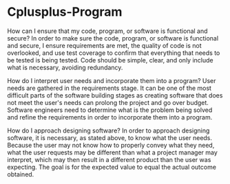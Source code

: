 # Cplusplus-Program

How can I ensure that my code, program, or software is functional and secure?
In order to make sure the code, program, or software is functional and secure, I ensure requirements are met, the quality of code is not overlooked, and use test coverage to confirm that everything that needs to be tested is being tested. Code should be simple, clear, and only include what is necessary, avoiding redundancy.

How do I interpret user needs and incorporate them into a program?
User needs are gathered in the requirements stage. It can be one of the most difficult parts of the software building stages as creating software that does not meet the user's needs can prolong the project and go over budget. Software engineers need to determine what is the problem being solved and refine the requirements in order to incorporate them into a program.

How do I approach designing software?
In order to approach designing software, it is necessary, as stated above, to know what the user needs. Because the user may not know how to properly convey what they need, what the user requests may be different than what a project manager may interpret, which may then result in a different product than the user was expecting. The goal is for the expected value to equal the actual outcome obtained.
